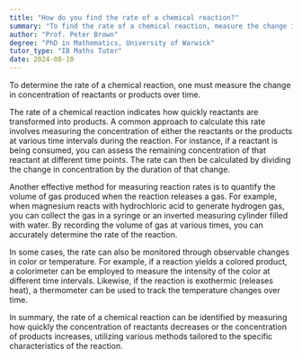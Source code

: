 ```yaml
---
title: "How do you find the rate of a chemical reaction?"
summary: "To find the rate of a chemical reaction, measure the change in concentration of reactants or products over time."
author: "Prof. Peter Brown"
degree: "PhD in Mathematics, University of Warwick"
tutor_type: "IB Maths Tutor"
date: 2024-08-10
---
```


To determine the rate of a chemical reaction, one must measure the change in concentration of reactants or products over time.

The rate of a chemical reaction indicates how quickly reactants are transformed into products. A common approach to calculate this rate involves measuring the concentration of either the reactants or the products at various time intervals during the reaction. For instance, if a reactant is being consumed, you can assess the remaining concentration of that reactant at different time points. The rate can then be calculated by dividing the change in concentration by the duration of that change.

Another effective method for measuring reaction rates is to quantify the volume of gas produced when the reaction releases a gas. For example, when magnesium reacts with hydrochloric acid to generate hydrogen gas, you can collect the gas in a syringe or an inverted measuring cylinder filled with water. By recording the volume of gas at various times, you can accurately determine the rate of the reaction.

In some cases, the rate can also be monitored through observable changes in color or temperature. For example, if a reaction yields a colored product, a colorimeter can be employed to measure the intensity of the color at different time intervals. Likewise, if the reaction is exothermic (releases heat), a thermometer can be used to track the temperature changes over time.

In summary, the rate of a chemical reaction can be identified by measuring how quickly the concentration of reactants decreases or the concentration of products increases, utilizing various methods tailored to the specific characteristics of the reaction.
    